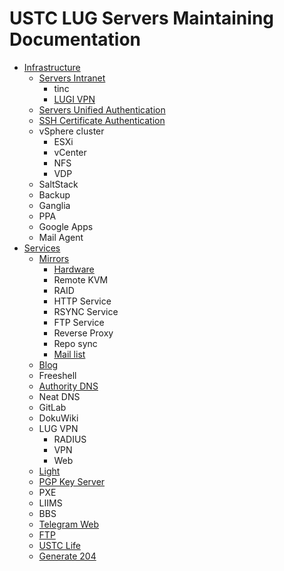 # USTC LUG Servers Maintaining Documentation

- [Infrastructure](infrastructure/infrastructure.md)
    - [Servers Intranet](infrastructure/intranet/intranet.md)
        - tinc
        - [LUGI VPN](infrastructure/intranet/lugivpn.md)
    - [Servers Unified Authentication](infrastructure/sua/sua.md)
    - [SSH Certificate Authentication](infrastructure/sshca/sshca.md)
    - vSphere cluster
        - ESXi
        - vCenter
        - NFS
        - VDP
    - SaltStack
    - Backup
    - Ganglia
    - PPA
    - Google Apps
    - Mail Agent
- [Services](services/services.md)
    - [Mirrors](services/mirrors/mirrors.md)
        - [Hardware](services/mirrors/hardware.md)
        - Remote KVM
        - RAID
        - HTTP Service
        - RSYNC Service
        - FTP Service
        - Reverse Proxy
        - Repo sync
        - [Mail list](services/mirrors/mail-list.md)
    - [Blog](services/blog/blog.md)
    - Freeshell
    - [Authority DNS](services/auth-dns/auth-dns.md)
    - Neat DNS
    - GitLab
    - DokuWiki
    - LUG VPN
        - RADIUS
        - VPN
        - Web
    - [Light](services/light/light.md)
    - [PGP Key Server](services/pgp-key-server/pgp-key-server.md)
    - PXE
    - LIIMS
    - BBS
    - [Telegram Web](services/telegram-web/telegram-web.md)
    - [FTP](services/ftp/ftp.md)
    - [USTC Life](services/ustc-life/ustc-life.md)
    - [Generate 204](services/generate-204/generate-204.md)

